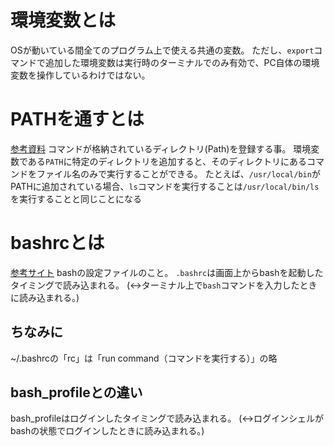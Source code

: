 # 環境変数とは

OSが動いている間全てのプログラム上で使える共通の変数。
ただし、`export`コマンドで追加した環境変数は実行時のターミナルでのみ有効で、PC自体の環境変数を操作しているわけではない。

# PATHを通すとは

[参考資料](https://qiita.com/fuwamaki/items/3d8af42cf7abee760a81)
コマンドが格納されているディレクトリ(Path)を登録する事。
環境変数である`PATH`に特定のディレクトリを追加すると、そのディレクトリにあるコマンドをファイル名のみで実行することができる。
たとえば、`/usr/local/bin`がPATHに追加されている場合、`ls`コマンドを実行することは`/usr/local/bin/ls`を実行することと同じことになる

# bashrcとは

[参考サイト](https://wa3.i-3-i.info/diff225shell.html)
bashの設定ファイルのこと。
```.bashrc```は画面上からbashを起動したタイミングで読み込まれる。
(↔︎ターミナル上で```bash```コマンドを入力したときに読み込まれる。)

## ちなみに

~/.bashrcの「rc」は「run command（コマンドを実行する）」の略

## bash_profileとの違い

bash_profileはログインしたタイミングで読み込まれる。
(↔︎ログインシェルがbashの状態でログインしたときに読み込まれる。)
